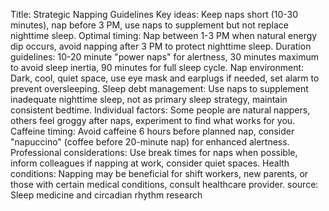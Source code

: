 Title: Strategic Napping Guidelines
Key ideas: Keep naps short (10-30 minutes), nap before 3 PM, use naps to supplement but not replace nighttime sleep.
Optimal timing: Nap between 1-3 PM when natural energy dip occurs, avoid napping after 3 PM to protect nighttime sleep.
Duration guidelines: 10-20 minute "power naps" for alertness, 30 minutes maximum to avoid sleep inertia, 90 minutes for full sleep cycle.
Nap environment: Dark, cool, quiet space, use eye mask and earplugs if needed, set alarm to prevent oversleeping.
Sleep debt management: Use naps to supplement inadequate nighttime sleep, not as primary sleep strategy, maintain consistent bedtime.
Individual factors: Some people are natural nappers, others feel groggy after naps, experiment to find what works for you.
Caffeine timing: Avoid caffeine 6 hours before planned nap, consider "napuccino" (coffee before 20-minute nap) for enhanced alertness.
Professional considerations: Use break times for naps when possible, inform colleagues if napping at work, consider quiet spaces.
Health conditions: Napping may be beneficial for shift workers, new parents, or those with certain medical conditions, consult healthcare provider.
source: Sleep medicine and circadian rhythm research
